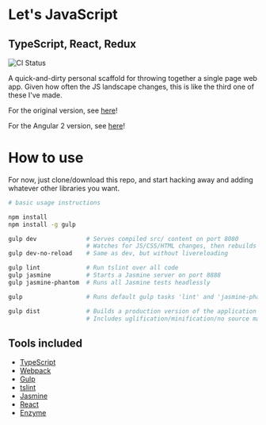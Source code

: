 # Let's JavaScript 
## TypeScript, React, Redux

![CI Status](https://travis-ci.org/pmeskers/lets_javascript.svg?branch=typescript-react-redux)

A quick-and-dirty personal scaffold for throwing together a single page web app. Given how often the JS landscape changes, this is like the third one of these I've made.

For the original version, see [here](https://github.com/pmeskers/lets_javascript/)!

For the Angular 2 version, see [here](https://github.com/pmeskers/lets_javascript/tree/typescript-angular-2)!

# How to use

For now, just clone/download this repo, and start hacking away and adding whatever other libraries you want. 

```bash
# basic usage instructions

npm install
npm install -g gulp

gulp dev              # Serves compiled src/ content on port 8080
                      # Watches for JS/CSS/HTML changes, then rebuilds and reloads
gulp dev-no-reload    # Same as dev, but without livereloading

gulp lint             # Run tslint over all code
gulp jasmine          # Starts a Jasmine server on port 8888
gulp jasmine-phantom  # Runs all Jasmine tests headlessly

gulp                  # Runs default gulp tasks 'lint' and 'jasmine-phantom'

gulp dist             # Builds a production version of the application into 'dist/'
                      # Includes uglification/minification/no source maps.
```

## Tools included

* [TypeScript](https://www.typescriptlang.org/)
* [Webpack](https://github.com/webpack/webpack)
* [Gulp](http://gulpjs.com)
* [tslint](https://github.com/palantir/tslint)
* [Jasmine](http://jasmine.github.io/)
* [React](https://facebook.github.io/react/)
* [Enzyme](https://github.com/airbnb/enzyme)
